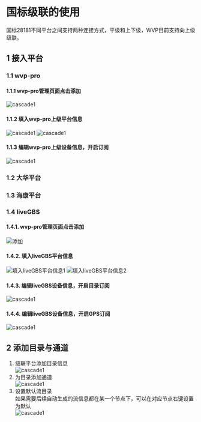 <!-- 国标级联的使用 -->

# 国标级联的使用

国标28181不同平台之间支持两种连接方式，平级和上下级，WVP目前支持向上级级联。

## 1 接入平台

### 1.1 wvp-pro

#### 1.1.1 wvp-pro管理页面点击添加

![cascade1](_media/cascade1.png)

#### 1.1.2 填入wvp-pro上级平台信息

![cascade1](_media/img_4.png)
![cascade1](_media/img_5.png)

#### 1.1.3 编辑wvp-pro上级设备信息，开启订阅

![cascade1](_media/img_6.png)

### 1.2 大华平台

### 1.3 海康平台

### 1.4 liveGBS

#### 1.4.1. wvp-pro管理页面点击添加

![添加](_media/cascade1.png)

#### 1.4.2. 填入liveGBS平台信息

![填入liveGBS平台信息1](_media/cascade2.png)
![填入liveGBS平台信息2](_media/cascade3.png)

#### 1.4.3. 编辑liveGBS设备信息，开启目录订阅

![cascade1](_media/cascade4.png)

#### 1.4.4. 编辑liveGBS设备信息，开启GPS订阅

![cascade1](_media/img_7.png)

## 2 添加目录与通道

1. 级联平台添加目录信息  
   ![cascade1](_media/img_1.png)
2. 为目录添加通道  
   ![cascade1](_media/img_2.png)
3. 设置默认流目录   
   如果需要后续自动生成的流信息都在某一个节点下，可以在对应节点右键设置为默认  
   ![cascade1](_media/img_3.png)

